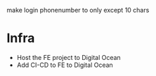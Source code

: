 make login phonenumber to only except 10 chars

# Infra

- Host the FE project to Digital Ocean
- Add CI-CD to FE to Digital Ocean
